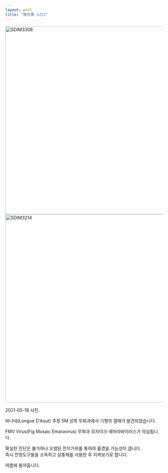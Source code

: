 ```yaml
---
layout: post
title: "無花果 노트2"
---
```


<img width="600px" alt="SDIM3308" src="https://user-images.githubusercontent.com/81041256/131774216-deb17d73-e7b3-41f0-ac0d-ad8e6002202d.jpg">

<img width="600px" alt="SDIM3214" src="https://user-images.githubusercontent.com/81041256/131774237-2f0efa3a-0ee7-425c-8822-8acdfd0089ab.jpg">

2021-05-18 사진. <br/>

바나네(Longue D'Aout) 추정 5M 성목 무화과에서 기형의 열매가 발견되었습니다. <br/>

FMV Virus(Fig Mosaic Emaravirus) 
무화과 모자이크 에마라바이러스가 의심됩니다. <br/>

확실한 진단은 불가하나 오염된 전지가위를 통하여 옮겼을 가능성이 큽니다. <br/>
즉시 전정도구들을 소독하고 살충제를 사용한 후 지켜보기로 합니다. <br/>

여름에 돌아옵니다.
